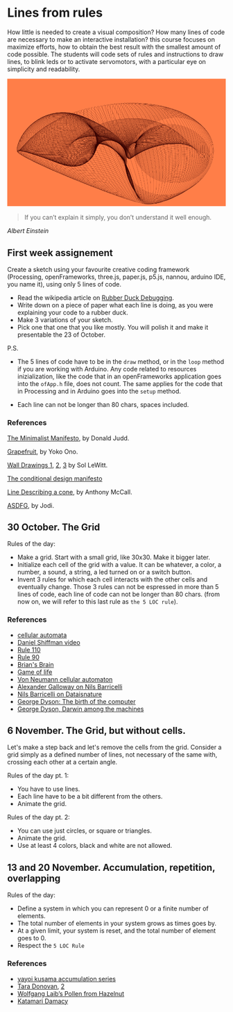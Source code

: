 # Lines from rules

How little is needed to create a visual composition? How many lines of code are necessary to make an interactive installation? this course focuses on maximize efforts, how to obtain the best result with the smallest amount of code possible.
The students will code sets of rules and instructions to draw lines, to blink leds or to activate servomotors, with a particular eye on simplicity and readability.

![cover](img/cover-small.png)


> If you can’t explain it simply, you don’t understand it well enough.

*Albert Einstein*

## First week assignement

Create a sketch using your favourite creative coding framework (Processing, openFrameworks, three.js, paper.js, p5.js, nannou, arduino IDE, you name it), using only 5 lines of code.

- Read the wikipedia article on [Rubber Duck Debugging](https://en.wikipedia.org/wiki/Rubber_duck_debugging).
- Write down on a piece of paper what each line is doing, as you were explaining your code to a rubber duck.
- Make 3 variations of your sketch.
- Pick one that one that you like mostly. You will polish it and make it presentable the 23 of October.

P.S.
- The 5 lines of code have to be in the `draw` method, or in the `loop` method if you are working with Arduino. Any code related to resources inizialization, like the code that in an openFrameworks application goes into the `ofApp.h` file, does not count. The same applies for the code that in Processing and in Arduino goes into the `setup` method.

- Each line can not be longer than 80 chars, spaces included.

### References

[The Minimalist Manifesto](http://atc.berkeley.edu/201/readings/judd-so.pdf), by Donald Judd.

[Grapefruit](https://en.wikipedia.org/wiki/Grapefruit_(book)), by Yoko Ono.

[Wall Drawings 1](http://radicalart.info/concept/LeWitt/), [2](https://massmoca.org/sol-lewitt/), [3](https://solvingsol.com/) by Sol LeWitt.

[The conditional design manifesto](https://conditionaldesign.org/manifesto/)

[Line Describing a cone](https://vimeo.com/155042007), by Anthony McCall.

[ASDFG](https://vimeo.com/10009063), by Jodi.

## 30 October. The Grid

Rules of the day:
- Make a grid. Start with a small grid, like 30x30. Make it bigger later.
- Initialize each cell of the grid with a value. It can be whatever, a color, a number, a sound, a string, a led turned on or a switch button.
- Invent 3 rules for which each cell interacts with the other cells and eventually change. Those 3 rules can not be espressed in more than 5 lines of code, each line of code can not be longer than 80 chars. (from now on, we will refer to this last rule as `the 5 LOC rule`).

### References

- [cellular automata](https://en.wikipedia.org/wiki/Cellular_automaton)
- [Daniel Shiffman video](https://www.youtube.com/watch?v=DKGodqDs9sA)
- [Rule 110](https://en.wikipedia.org/wiki/Rule_110)
- [Rule 90](https://en.wikipedia.org/wiki/Rule_90)
- [Brian's Brain](https://en.wikipedia.org/wiki/Brian%27s_Brain)
- [Game of life](https://en.wikipedia.org/wiki/Conway%27s_Game_of_Life)
- [Von Neumann cellular automaton](https://en.wikipedia.org/wiki/Von_Neumann_cellular_automaton)
- [Alexander Galloway on Nils Barricelli](http://cultureandcommunication.org/galloway/pdf/Galloway-Creative_Evolution-Cabinet_Magazine.pdf)
- [Nils Barricelli on Dataisnature](https://www.dataisnature.com/?p=1448)
- [George Dyson: The birth of the computer](https://www.youtube.com/watch?v=EF692dBzWAs)
- [George Dyson, Darwin among the machines](https://www.edge.org/conversation/george_dyson-darwin-among-the-machines-or-the-origins-of-artificial-life)

## 6 November. The Grid, but without cells.

Let's make a step back and let's remove the cells from the grid. Consider a grid simply as a defined number of lines, not necessary of the same with, crossing each other at a certain angle.

Rules of the day pt. 1:
- You have to use lines.
- Each line have to be a bit different from the others.
- Animate the grid.

Rules of the day pt. 2:
- You can use just circles, or square or triangles.
- Animate the grid.
- Use at least 4 colors, black and white are not allowed.

## 13 and 20 November. Accumulation, repetition, overlapping

Rules of the day:
- Define a system in which you can represent 0 or a finite number of elements.
- The total number of elements in your system grows as times goes by.
- At a given limit, your system is reset, and the total number of element goes to 0.
- Respect the `5 LOC Rule`

### References
- [yayoi kusama accumulation series](https://www.google.com/search?q=yayoi+kusama+accumulation+series&client=firefox-b-d&source=lnms)
- [Tara Donovan](https://en.wikipedia.org/wiki/Tara_Donovan), [2](https://www.studiointernational.com/index.php/tara-donovan-interview-compositions-cards)
- [Wolfgang Laib’s Pollen from Hazelnut ](https://www.moma.org/calendar/exhibitions/1315)
- [Katamari Damacy](https://www.youtube.com/watch?v=JHsFcSNFUMc)

<!-- ## 27 November & 4 December. Attractions

## 11 and 18 December. The smallest neural network. -->















